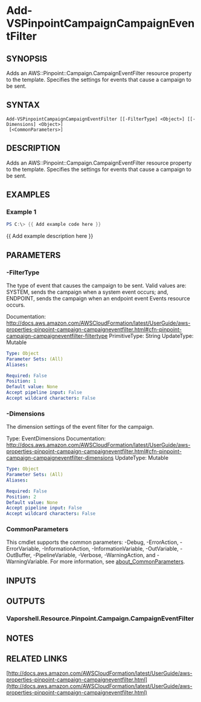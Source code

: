 # Add-VSPinpointCampaignCampaignEventFilter

## SYNOPSIS
Adds an AWS::Pinpoint::Campaign.CampaignEventFilter resource property to the template.
Specifies the settings for events that cause a campaign to be sent.

## SYNTAX

```
Add-VSPinpointCampaignCampaignEventFilter [[-FilterType] <Object>] [[-Dimensions] <Object>]
 [<CommonParameters>]
```

## DESCRIPTION
Adds an AWS::Pinpoint::Campaign.CampaignEventFilter resource property to the template.
Specifies the settings for events that cause a campaign to be sent.

## EXAMPLES

### Example 1
```powershell
PS C:\> {{ Add example code here }}
```

{{ Add example description here }}

## PARAMETERS

### -FilterType
The type of event that causes the campaign to be sent.
Valid values are: SYSTEM, sends the campaign when a system event occurs; and, ENDPOINT, sends the campaign when an endpoint event Events resource occurs.

Documentation: http://docs.aws.amazon.com/AWSCloudFormation/latest/UserGuide/aws-properties-pinpoint-campaign-campaigneventfilter.html#cfn-pinpoint-campaign-campaigneventfilter-filtertype
PrimitiveType: String
UpdateType: Mutable

```yaml
Type: Object
Parameter Sets: (All)
Aliases:

Required: False
Position: 1
Default value: None
Accept pipeline input: False
Accept wildcard characters: False
```

### -Dimensions
The dimension settings of the event filter for the campaign.

Type: EventDimensions
Documentation: http://docs.aws.amazon.com/AWSCloudFormation/latest/UserGuide/aws-properties-pinpoint-campaign-campaigneventfilter.html#cfn-pinpoint-campaign-campaigneventfilter-dimensions
UpdateType: Mutable

```yaml
Type: Object
Parameter Sets: (All)
Aliases:

Required: False
Position: 2
Default value: None
Accept pipeline input: False
Accept wildcard characters: False
```

### CommonParameters
This cmdlet supports the common parameters: -Debug, -ErrorAction, -ErrorVariable, -InformationAction, -InformationVariable, -OutVariable, -OutBuffer, -PipelineVariable, -Verbose, -WarningAction, and -WarningVariable. For more information, see [about_CommonParameters](http://go.microsoft.com/fwlink/?LinkID=113216).

## INPUTS

## OUTPUTS

### Vaporshell.Resource.Pinpoint.Campaign.CampaignEventFilter
## NOTES

## RELATED LINKS

[http://docs.aws.amazon.com/AWSCloudFormation/latest/UserGuide/aws-properties-pinpoint-campaign-campaigneventfilter.html](http://docs.aws.amazon.com/AWSCloudFormation/latest/UserGuide/aws-properties-pinpoint-campaign-campaigneventfilter.html)

